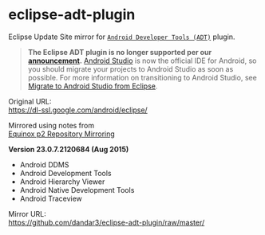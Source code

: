 # eclipse-adt-plugin
Eclipse Update Site mirror for [`Android Developer Tools (ADT)`](https://developer.android.com/studio/tools/sdk/eclipse-adt.html) plugin.

> **The Eclipse ADT plugin is no longer supported per our [announcement](http://android-developers.blogspot.com/2015/06/an-update-on-eclipse-android-developer.html).** [Android Studio](https://developer.android.com/studio/index.html) is now the official IDE for Android, so you should migrate your projects to Android Studio as soon as possible. For more information on transitioning to Android Studio, see [Migrate to Android Studio from Eclipse](https://developer.android.com/studio/intro/migrate.html).

Original URL:<br/>
https://dl-ssl.google.com/android/eclipse/

Mirrored using notes from<br/>
[Equinox p2 Repository Mirroring](https://wiki.eclipse.org/Equinox_p2_Repository_Mirroring)

**Version 23.0.7.2120684 (Aug 2015)**
- Android DDMS	
- Android Development Tools
- Android Hierarchy Viewer
- Android Native Development Tools
- Android Traceview

Mirror URL:</br>
https://github.com/dandar3/eclipse-adt-plugin/raw/master/
